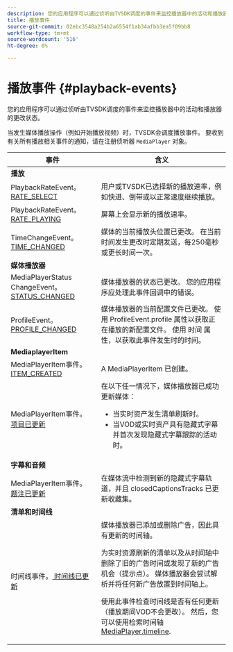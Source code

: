 ```yaml
---
description: 您的应用程序可以通过侦听由TVSDK调度的事件来监控播放器中的活动和播放器的更改状态。
title: 播放事件
source-git-commit: 02ebc3548a254b2a6554f1ab34afbb3ea5f09bb8
workflow-type: tm+mt
source-wordcount: '516'
ht-degree: 0%

---
```


# 播放事件 {#playback-events}

您的应用程序可以通过侦听由TVSDK调度的事件来监控播放器中的活动和播放器的更改状态。

当发生媒体播放操作（例如开始播放视频）时，TVSDK会调度播放事件。 要收到有关所有播放相关事件的通知，请在注册侦听器 `MediaPlayer` 对象。

<table frame="all" colsep="1" rowsep="1" id="table_922EEA3DE0BD47BA982E11F890CA0A6B"> 
 <thead> 
  <tr rowsep="1"> 
   <th colname="1" class="entry"> 事件 </th> 
   <th colname="2" class="entry"> 含义 </th> 
  </tr> 
 </thead>
 <tbody> 
  <tr rowsep="1"> 
   <td colname="1"><b>播放</b> </td> 
   <td colname="2"> </td>
  </tr> 
  <tr rowsep="1"> 
   <td colname="1">PlaybackRateEvent。<a href="https://help.adobe.com/en_US/primetime/api/psdk/asdoc-dhls_1.4/com/adobe/mediacore/events/PlaybackRateEvent.html#RATE_SELECTED" format="html" scope="external"> RATE_SELECT</a> </td> 
   <td colname="2"> 用户或TVSDK已选择新的播放速率，例如快进、倒带或以正常速度继续播放。 </td> 
  </tr> 
  <tr rowsep="1"> 
   <td colname="1">PlaybackRateEvent。<a href="https://help.adobe.com/en_US/primetime/api/psdk/asdoc-dhls_1.4/com/adobe/mediacore/events/PlaybackRateEvent.html#RATE_PLAYING" format="html" scope="external"> RATE_PLAYING</a> </td> 
   <td colname="2"> 屏幕上会显示新的播放速率。 </td> 
  </tr> 
  <tr rowsep="1"> 
   <td colname="1"> TimeChangeEvent。<a href="https://help.adobe.com/en_US/primetime/api/psdk/asdoc-dhls_1.4/com/adobe/mediacore/events/TimeChangeEvent.html#TIME_CHANGED" format="html" scope="external"> TIME_CHANGED</a> </td> 
   <td colname="2"> 媒体的当前播放头位置已更改。 在当前时间发生更改时定期发送，每250毫秒或更长时间一次。 </td> 
  </tr> 
  <tr rowsep="1"> 
   <td colname="1"><b>媒体播放器</b> </td> 
   <td colname="2"> </td>
  </tr> 
  <tr rowsep="1"> 
   <td colname="1">MediaPlayerStatus ChangeEvent。<a href="https://help.adobe.com/en_US/primetime/api/psdk/asdoc-dhls_1.4/com/adobe/mediacore/events/MediaPlayerStatusChangeEvent.html#STATUS_CHANGED" format="html" scope="external"> STATUS_CHANGED</a> </td> 
   <td colname="2"> 媒体播放器的状态已更改。 您的应用程序应处理此事件回调中的错误。 </td> 
  </tr> 
  <tr rowsep="1"> 
   <td colname="1">ProfileEvent。<a href="https://help.adobe.com/en_US/primetime/api/psdk/asdoc-dhls_1.4/com/adobe/mediacore/events/ProfileEvent.html#PROFILE_CHANGED" format="html" scope="external"> PROFILE_CHANGED</a> </td> 
   <td colname="2">媒体播放器的当前配置文件已更改。 使用 <span class="codeph"> ProfileEvent.profile</span> 属性以获取正在播放的新配置文件。 使用 <span class="codeph"> 时间</span> 属性，以获取此事件发生时的时间。 </td> 
  </tr> 
  <tr rowsep="1"> 
   <td colname="1"><b>MediaplayerItem</b> </td> 
   <td colname="2"> </td>
  </tr> 
  <tr rowsep="1"> 
   <td colname="1">MediaPlayerItem事件。<a href="https://help.adobe.com/en_US/primetime/api/psdk/asdoc-dhls_1.4/com/adobe/mediacore/events/MediaPlayerItemEvent.html#ITEM_CREATED" format="html" scope="external"> ITEM_CREATED</a> </td> 
   <td colname="2">A <span class="codeph"> MediaPlayerItem</span> 已创建。 </td> 
  </tr> 
  <tr rowsep="1"> 
   <td colname="1">MediaPlayerItem事件。<a href="https://help.adobe.com/en_US/primetime/api/psdk/asdoc-dhls_1.4/com/adobe/mediacore/events/MediaPlayerItemEvent.html#ITEM_UPDATED" format="html" scope="external"> 项目已更新</a> </td> 
   <td colname="2">在以下任一情况下，媒体播放器已成功更新媒体： 
    <ul id="ul_E4D1A1D468544C3B9F8046E9B68A956D"> 
     <li id="li_35A2A417BF924E039D9CB36CFBCDFEB6">当实时资产发生清单刷新时。 </li> 
     <li id="li_E7AB380C212B4011B07C3B313282681C">当VOD或实时资产具有隐藏式字幕并首次发现隐藏式字幕跟踪的活动时。 </li> 
    </ul> </td> 
  </tr> 
  <tr rowsep="1"> 
   <td colname="1"><b>字幕和音频</b> </td> 
   <td colname="2"> </td>
  </tr> 
  <tr rowsep="1"> 
   <td colname="1"> MediaPlayerItem事件。<a href="https://help.adobe.com/en_US/primetime/api/psdk/asdoc-dhls_1.4/com/adobe/mediacore/events/MediaPlayerItemEvent.html#CAPTION_UPDATED" format="html" scope="external"> 题注已更新</a> </td> 
   <td colname="2">在媒体流中检测到新的隐藏式字幕轨道，并且 <span class="codeph"> closedCaptionsTracks</span> 已更新收藏集。 </td> 
  </tr> 
  <tr rowsep="1"> 
   <td colname="1"><b>清单和时间线</b> </td> 
   <td colname="2"> </td>
  </tr> 
  <tr rowsep="0"> 
   <td colname="1">时间线事件。<a href="https://help.adobe.com/en_US/primetime/api/psdk/asdoc-dhls_1.4/com/adobe/mediacore/events/TimelineEvent.html#TIMELINE_UPDATED" format="html" scope="external"> 时间线已更新</a> </td> 
   <td colname="2">媒体播放器已添加或删除广告，因此具有更新的时间轴。 <p>为实时资源刷新的清单以及从时间轴中删除了旧的广告时间或发现了新的广告机会（提示点）。 媒体播放器会尝试解析并将任何新广告放置到时间轴上。 </p> <p> 使用此事件检查时间线是否有任何更新（播放期间VOD不会更改）。 然后，您可以使用检索时间轴 <a href="https://help.adobe.com/en_US/primetime/api/psdk/asdoc-dhls_1.4/com/adobe/mediacore/MediaPlayer.html#timeline" format="html" scope="external"> MediaPlayer.timeline</a>. </p> </td> 
  </tr> 
 </tbody> 
</table>
